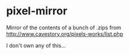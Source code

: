 # pixel-mirror
Mirror of the contents of a bunch of .zips from http://www.cavestory.org/pixels-works/list.php


I don't own any of this...
